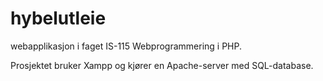 # hybelutleie

webapplikasjon i faget IS-115 Webprogrammering i PHP. 

Prosjektet bruker Xampp og kjører en Apache-server med SQL-database.
